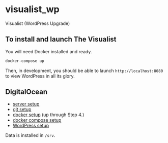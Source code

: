 # visualist_wp
Visualist (WordPress Upgrade)


## To install and launch The Visualist

You will need Docker installed and ready.

``` bash
docker-compose up
```

Then, in development, you should be able to launch `http://localhost:8080` to view WordPress in all its glory.


## DigitalOcean

- [server setup](https://www.digitalocean.com/community/tutorials/initial-server-setup-with-ubuntu-18-04)
- [git setup](https://www.digitalocean.com/community/tutorials/how-to-install-git-on-ubuntu-14-04)
- [docker setup](https://www.digitalocean.com/community/tutorials/how-to-install-and-use-docker-on-ubuntu-16-04) (up through Step 4.)
- [docker compose setup](https://www.digitalocean.com/community/tutorials/how-to-install-and-use-docker-compose-on-ubuntu-14-04)
- [WordPress setup](https://www.digitalocean.com/community/tutorials/how-to-install-wordpress-and-phpmyadmin-with-docker-compose-on-ubuntu-14-04)

Data is installed in `/srv`.
